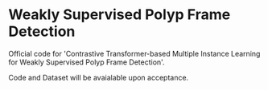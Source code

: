# Weakly Supervised Polyp Frame Detection

Official code for 'Contrastive Transformer-based Multiple Instance Learning for Weakly Supervised Polyp Frame Detection'. 

Code and Dataset will be avaialable upon acceptance. 
